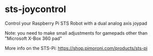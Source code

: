 # sts-joycontrol
Control your Raspberry Pi STS Robot with a dual analog axis joypad

Note: you need to make small adjustments for gamepads other than "Microsoft X-Box 360 pad"

More info on the STS-Pi: https://shop.pimoroni.com/products/sts-pi
